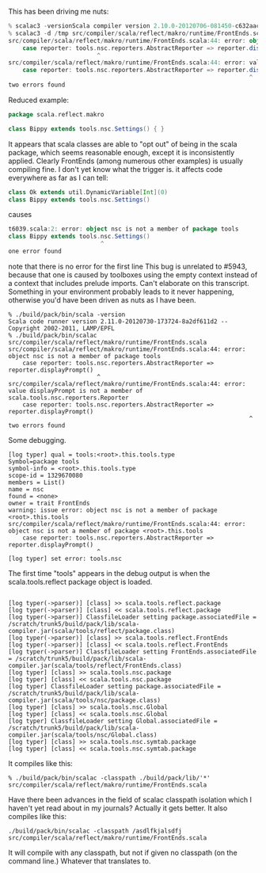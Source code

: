 This has been driving me nuts:
```scala
% scalac3 -versionScala compiler version 2.10.0-20120706-081450-c632aaca8b -- Copyright 2002-2011, LAMP/EPFL
% scalac3 -d /tmp src/compiler/scala/reflect/makro/runtime/FrontEnds.scala
src/compiler/scala/reflect/makro/runtime/FrontEnds.scala:44: error: object nsc is not a member of package tools
    case reporter: tools.nsc.reporters.AbstractReporter => reporter.displayPrompt()
                         ^
src/compiler/scala/reflect/makro/runtime/FrontEnds.scala:44: error: value displayPrompt is not a member of scala.tools.nsc.reporters.Reporter
    case reporter: tools.nsc.reporters.AbstractReporter => reporter.displayPrompt()
                                                                    ^
two errors found
```
Reduced example:
```scala
package scala.reflect.makro

class Bippy extends tools.nsc.Settings() { }
```
It appears that scala classes are able to "opt out" of being in the scala package, which seems reasonable enough, except it is inconsistently applied.  Clearly FrontEnds (among numerous other examples) is usually compiling fine.  I don't yet know what the trigger is.
it affects code everywhere as far as I can tell:

```scala
class Ok extends util.DynamicVariable[Int](0)
class Bippy extends tools.nsc.Settings()
```

causes

```scala
t6039.scala:2: error: object nsc is not a member of package tools
class Bippy extends tools.nsc.Settings()
                          ^
one error found
```

note that there is no error for the first line
This bug is unrelated to #5943, because that one is caused by toolboxes using the empty context instead of a context that includes prelude imports.
Can't elaborate on this transcript.  Something in your environment probably leads to it never happening, otherwise you'd have been driven as nuts as I have been.
```
% ./build/pack/bin/scala -version
Scala code runner version 2.11.0-20120730-173724-8a2df611d2 -- Copyright 2002-2011, LAMP/EPFL
% ./build/pack/bin/scalac src/compiler/scala/reflect/makro/runtime/FrontEnds.scala
src/compiler/scala/reflect/makro/runtime/FrontEnds.scala:44: error: object nsc is not a member of package tools
    case reporter: tools.nsc.reporters.AbstractReporter => reporter.displayPrompt()
                         ^
src/compiler/scala/reflect/makro/runtime/FrontEnds.scala:44: error: value displayPrompt is not a member of scala.tools.nsc.reporters.Reporter
    case reporter: tools.nsc.reporters.AbstractReporter => reporter.displayPrompt()
                                                                    ^
two errors found
```
Some debugging.
```
[log typer] qual = tools:<root>.this.tools.type
Symbol=package tools
symbol-info = <root>.this.tools.type
scope-id = 1329670080
members = List()
name = nsc
found = <none>
owner = trait FrontEnds
warning: issue error: object nsc is not a member of package <root>.this.tools
src/compiler/scala/reflect/makro/runtime/FrontEnds.scala:44: error: object nsc is not a member of package <root>.this.tools
    case reporter: tools.nsc.reporters.AbstractReporter => reporter.displayPrompt()
                         ^
[log typer] set error: tools.nsc
```
The first time "tools" appears in the debug output is when the scala.tools.reflect package object is loaded.
```

[log typer(->parser)] [class] >> scala.tools.reflect.package
[log typer(->parser)] [class] << scala.tools.reflect.package
[log typer(->parser)] ClassfileLoader setting package.associatedFile = /scratch/trunk5/build/pack/lib/scala-compiler.jar(scala/tools/reflect/package.class)
[log typer(->parser)] [class] >> scala.tools.reflect.FrontEnds
[log typer(->parser)] [class] << scala.tools.reflect.FrontEnds
[log typer(->parser)] ClassfileLoader setting FrontEnds.associatedFile = /scratch/trunk5/build/pack/lib/scala-compiler.jar(scala/tools/reflect/FrontEnds.class)
[log typer] [class] >> scala.tools.nsc.package
[log typer] [class] << scala.tools.nsc.package
[log typer] ClassfileLoader setting package.associatedFile = /scratch/trunk5/build/pack/lib/scala-compiler.jar(scala/tools/nsc/package.class)
[log typer] [class] >> scala.tools.nsc.Global
[log typer] [class] << scala.tools.nsc.Global
[log typer] ClassfileLoader setting Global.associatedFile = /scratch/trunk5/build/pack/lib/scala-compiler.jar(scala/tools/nsc/Global.class)
[log typer] [class] >> scala.tools.nsc.symtab.package
[log typer] [class] << scala.tools.nsc.symtab.package
```
It compiles like this:
```
% ./build/pack/bin/scalac -classpath ./build/pack/lib/'*' src/compiler/scala/reflect/makro/runtime/FrontEnds.scala
```
Have there been advances in the field of scalac classpath isolation which I haven't yet read about in my journals?
Actually it gets better.  It also compiles like this:
```
./build/pack/bin/scalac -classpath /asdlfkjalsdfj src/compiler/scala/reflect/makro/runtime/FrontEnds.scala
```
It will compile with any classpath, but not if given no classpath (on the command line.) Whatever that translates to.
